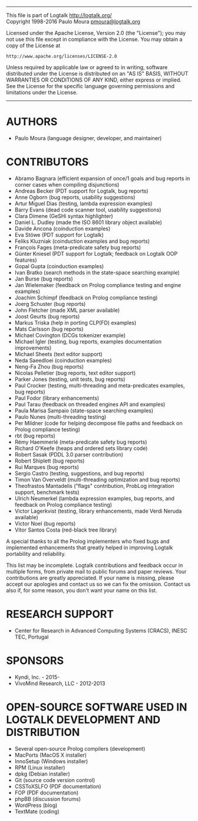 ________________________________________________________________________

This file is part of Logtalk <http://logtalk.org/>  
Copyright 1998-2016 Paulo Moura <pmoura@logtalk.org>

Licensed under the Apache License, Version 2.0 (the "License");
you may not use this file except in compliance with the License.
You may obtain a copy of the License at

    http://www.apache.org/licenses/LICENSE-2.0

Unless required by applicable law or agreed to in writing, software
distributed under the License is distributed on an "AS IS" BASIS,
WITHOUT WARRANTIES OR CONDITIONS OF ANY KIND, either express or implied.
See the License for the specific language governing permissions and
limitations under the License.
________________________________________________________________________


AUTHORS
=======

* Paulo Moura (language designer, developer, and maintainer)


CONTRIBUTORS
============

* Abramo Bagnara (efficient expansion of once/1 goals and bug reports in corner cases when compiling disjunctions)
* Andreas Becker (PDT support for Logtalk, bug reports)
* Anne Ogborn (bug reports, usability suggestions)
* Artur Miguel Dias (testing, lambda expression examples)
* Barry Evans (dead code scanner tool, usability suggestions)
* Clara Dimene (GeSHi syntax highlighter)
* Daniel L. Dudley (made the ISO 8601 library object available)
* Davide Ancona (coinduction examples)
* Eva Stöwe (PDT support for Logtalk)
* Feliks Kluzniak (coinduction examples and bug reports)
* François Fages (meta-predicate safety bug reports)
* Günter Kniesel (PDT support for Logtalk; feedback on Logtalk OOP features)
* Gopal Gupta (coinduction examples)
* Ivan Bratko (search methods in the state-space searching example)
* Jan Burse (bug reports)
* Jan Wielemaker (feedback on Prolog compliance testing and engine examples)
* Joachim Schimpf (feedback on Prolog compliance testing)
* Joerg Schuster (bug reports)
* John Fletcher (made XML parser available)
* Joost Geurts (bug reports)
* Markus Triska (help in porting CLP(FD) examples)
* Mats Carlsson (bug reports)
* Michael Covington (DCGs tokenizer example)
* Michael Igler (testing, bug reports, examples documentation improvements)
* Michael Sheets (text editor support)
* Neda Saeedloei (coinduction examples)
* Neng-Fa Zhou (bug reports)
* Nicolas Pelletier (bug reports, text editor support)
* Parker Jones (testing, unit tests, bug reports)
* Paul Crocker (testing, multi-threading and meta-predicates examples, bug reports)
* Paul Fodor (library enhancements)
* Paul Tarau (feedback on threaded engines API and examples)
* Paula Marisa Sampaio (state-space searching examples)
* Paulo Nunes (multi-threading testing)
* Per Mildner (code for helping decompose file paths and feedback on Prolog compliance testing)
* rbt (bug reports)
* Rémy Haemmerlé (meta-predicate safety bug reports)
* Richard O'Keefe (heaps and ordered sets library code)
* Robert Sasak (PDDL 3.0 parser contribution)
* Robert Shiplett (bug reports)
* Rui Marques (bug reports)
* Sergio Castro (testing, suggestions, and bug reports)
* Timon Van Overveldt (multi-threading optimization and bug reports)
* Theofrastos Mantadelis ("flags" contribution, ProbLog integration support, benchmark tests)
* Ulrich Neumerkel (lambda expression examples, bug reports, and feedback on Prolog compliance testing)
* Victor Lagerkvist (testing, library enhancements, made Verdi Neruda available)
* Victor Noel (bug reports)
* Vítor Santos Costa (red-black tree library)

A special thanks to all the Prolog implementers who fixed bugs and
implemented enhancements that greatly helped in improving Logtalk
portability and reliability.

This list may be incomplete. Logtalk contributions and feedback occur
in multiple forms, from private mail to public forums and paper reviews.
Your contributions are greatly appreciated. If your name is missing,
please accept our apologies and contact us so we can fix the omission.
Contact us also if, for some reason, you don't want your name on this
list.


RESEARCH SUPPORT
================

* Center for Research in Advanced Computing Systems (CRACS), INESC TEC, Portugal


SPONSORS
========

* Kyndi, Inc. - 2015-  
* VivoMind Research, LLC - 2012-2013


OPEN-SOURCE SOFTWARE USED IN LOGTALK DEVELOPMENT AND DISTRIBUTION
=================================================================

* Several open-source Prolog compilers (development)
* MacPorts (MacOS X installer)
* InnoSetup (Windows installer)
* RPM (Linux installer)
* dpkg (Debian installer)
* Git (source code version control)
* CSSToXSLFO (PDF documentation)
* FOP (PDF documentation)
* phpBB (discussion forums)
* WordPress (blog)
* TextMate (coding)
